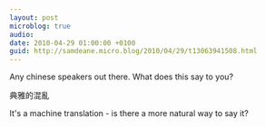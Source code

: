 ```yaml
---
layout: post
microblog: true
audio: 
date: 2010-04-29 01:00:00 +0100
guid: http://samdeane.micro.blog/2010/04/29/t13063941508.html
---
```

Any chinese speakers out there. What does this say to you?

典雅的混亂

It's a machine translation - is there a more natural way to say it?

